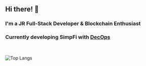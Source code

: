 ## Hi there! 👋 

### I'm a JR Full-Stack Developer & Blockchain Enthusiast

### Currently developing SimpFi with <a href='https://www.linkedin.com/company/decops/mycompany/'>DecOps</a>
<br>

![Top Langs](https://github-readme-stats.vercel.app/api/top-langs/?username=ETH1Elohim&theme=tokyonight)
